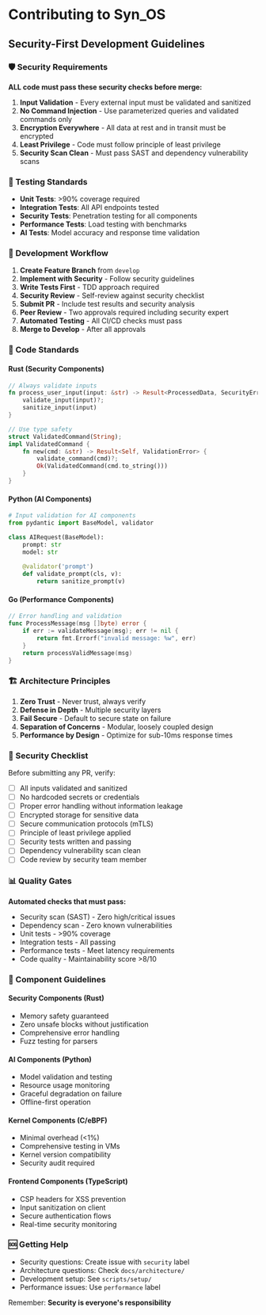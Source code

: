# Contributing to Syn_OS

## Security-First Development Guidelines

### 🛡️ Security Requirements

**ALL code must pass these security checks before merge:**

1. **Input Validation** - Every external input must be validated and sanitized
2. **No Command Injection** - Use parameterized queries and validated commands only
3. **Encryption Everywhere** - All data at rest and in transit must be encrypted
4. **Least Privilege** - Code must follow principle of least privilege
5. **Security Scan Clean** - Must pass SAST and dependency vulnerability scans

### 🧪 Testing Standards

- **Unit Tests**: >90% coverage required
- **Integration Tests**: All API endpoints tested
- **Security Tests**: Penetration testing for all components
- **Performance Tests**: Load testing with benchmarks
- **AI Tests**: Model accuracy and response time validation

### 🔄 Development Workflow

1. **Create Feature Branch** from `develop`
2. **Implement with Security** - Follow security guidelines
3. **Write Tests First** - TDD approach required
4. **Security Review** - Self-review against security checklist
5. **Submit PR** - Include test results and security analysis
6. **Peer Review** - Two approvals required including security expert
7. **Automated Testing** - All CI/CD checks must pass
8. **Merge to Develop** - After all approvals

### 📝 Code Standards

#### Rust (Security Components)
```rust
// Always validate inputs
fn process_user_input(input: &str) -> Result<ProcessedData, SecurityError> {
    validate_input(input)?;
    sanitize_input(input)
}

// Use type safety
struct ValidatedCommand(String);
impl ValidatedCommand {
    fn new(cmd: &str) -> Result<Self, ValidationError> {
        validate_command(cmd)?;
        Ok(ValidatedCommand(cmd.to_string()))
    }
}
```

#### Python (AI Components)
```python
# Input validation for AI components
from pydantic import BaseModel, validator

class AIRequest(BaseModel):
    prompt: str
    model: str
    
    @validator('prompt')
    def validate_prompt(cls, v):
        return sanitize_prompt(v)
```

#### Go (Performance Components)
```go
// Error handling and validation
func ProcessMessage(msg []byte) error {
    if err := validateMessage(msg); err != nil {
        return fmt.Errorf("invalid message: %w", err)
    }
    return processValidMessage(msg)
}
```

### 🏗️ Architecture Principles

1. **Zero Trust** - Never trust, always verify
2. **Defense in Depth** - Multiple security layers
3. **Fail Secure** - Default to secure state on failure
4. **Separation of Concerns** - Modular, loosely coupled design
5. **Performance by Design** - Optimize for sub-10ms response times

### 🚨 Security Checklist

Before submitting any PR, verify:

- [ ] All inputs validated and sanitized
- [ ] No hardcoded secrets or credentials
- [ ] Proper error handling without information leakage
- [ ] Encrypted storage for sensitive data
- [ ] Secure communication protocols (mTLS)
- [ ] Principle of least privilege applied
- [ ] Security tests written and passing
- [ ] Dependency vulnerability scan clean
- [ ] Code review by security team member

### 📊 Quality Gates

**Automated checks that must pass:**

- Security scan (SAST) - Zero high/critical issues
- Dependency scan - Zero known vulnerabilities
- Unit tests - >90% coverage
- Integration tests - All passing
- Performance tests - Meet latency requirements
- Code quality - Maintainability score >8/10

### 🎯 Component Guidelines

#### Security Components (Rust)
- Memory safety guaranteed
- Zero unsafe blocks without justification
- Comprehensive error handling
- Fuzz testing for parsers

#### AI Components (Python)
- Model validation and testing
- Resource usage monitoring
- Graceful degradation on failure
- Offline-first operation

#### Kernel Components (C/eBPF)
- Minimal overhead (<1%)
- Comprehensive testing in VMs
- Kernel version compatibility
- Security audit required

#### Frontend Components (TypeScript)
- CSP headers for XSS prevention
- Input sanitization on client
- Secure authentication flows
- Real-time security monitoring

### 🆘 Getting Help

- Security questions: Create issue with `security` label
- Architecture questions: Check `docs/architecture/`
- Development setup: See `scripts/setup/`
- Performance issues: Use `performance` label

Remember: **Security is everyone's responsibility**